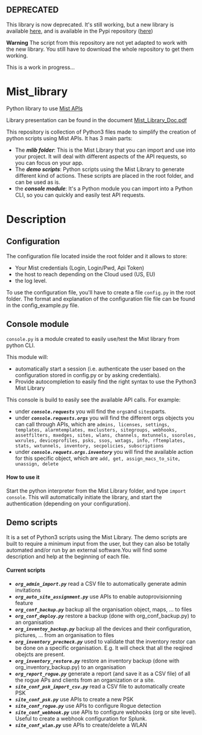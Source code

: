 ## DEPRECATED ##
This library is now deprecated. It's still working, but a new library is available [here](https://github.com/tmunzer/mistsystems), and is available in the Pypi repository ([here](https://pypi.org/project/mistsystems/))

**Warning**
The script from this repository are not yet adapted to work with the new library. You still have to download the whole repository to get them working. 

This is a work in progress...


# Mist_library
 Python library to use [Mist APIs](https://www.mist.com)
 
Library presentation can be found in the document [Mist_Library_Doc.pdf](https://github.com/tmunzer/Mist_library/blob/master/Mist_Library_Doc.pdf?raw=true)

This repository is collection of Python3 files made to simplify the creation of python scripts using Mist APIs.
It has 3 main parts:
- The ***mlib folder***: This is the Mist Library that you can import and use into your project. It will deal with different aspects of the API requests, so you can focus on your app.
- The ***demo scripts***: Python scripts using the Mist Library to generate different kind of actions. These scripts are placed in the root folder, and can be used as is. 
- the ***console module***: It's a Python module you can import into a Python CLI, so you can quickly and easily test API requests.

# Description
## Configuration
The configuration file located inside the root folder and it allows to store:
- Your Mist credentials (Login, Login/Pwd, Api Token)
- the host to reach depending on the Cloud used (US, EU) 
- the log level.

To use the configuration file, you'll have to create a file `config.py` in the root folder.
The format and explanation of the configuration file file can be found in the config_example.py file. 

## Console module 
`console.py` is a module created to easily use/test the Mist library from python CLI.

This module will:
- automatically start a session (i.e. authenticate the user based on the configuration stored in config.py or by asking credentials).
- Provide autocompletion to easily find the right syntax to use the Python3 Mist Library

This console is build to easily see the available API calls. For example:
- under ***`console.requests`*** you will find the `orgs`and `sites`parts.
- under ***`console.requests.orgs`*** you will find the different orgs objects you can call through APIs, which are `admins, licenses, settings, templates, alarmtemplates, mxclusters, sitegroups, webhooks, assetfilters, mxedges, sites, wlans, channels, mxtunnels, ssoroles, wxrules, deviceprofiles, psks, ssos, wxtags, info, rftemplates, stats, wxtunnels, inventory, secpolicies, subscriptions`
- under ***`console.requets.orgs.inventory`*** you will find the available action for this specific object, which are
`add, get, assign_macs_to_site, unassign, delete`

#### How to use it
Start the python interpreter from the Mist Library folder, and type `import console`. This will automatically initiate the library, and start the authentication (depending on your configuration).

## Demo scripts
It is a set of Python3 scripts using the Mist Library. 
The demo scripts are built to require a minimum input from the user, but they can also be totally automated and/or run by an external software.You will find some description and help at the beginning of each file.

#### Current scripts
- ***`org_admin_import.py`***
read a CSV file to automatically generate admin invitations
- ***`org_auto_site_assignment.py`***
use APIs to enable autoprovisionning feature
- ***`org_conf_backup.py`***
backup all the organisation object, maps, ... to files
- ***`org_conf_deploy.py`***
restore a backup (done with org_conf_backup.py) to an organisation
- ***`org_inventoy_backup.py`***
backup all the devices and their configuration, pictures, ... from an organisation to files
- ***`org_inventory_precheck.py`***
used to validate that the inventory restor can be done on a specific organisation. E.g. It will check that all the reqjired obejcts are present.
- ***`org_inventory_restore.py`***
restore an inventory backup (done with org_inventory_backup.py) to an organisation
- ***`org_report_rogue.py`***
generate a report (and save it as a CSV file) of all the rogue APs and clients from an organization or a site.
- ***`site_conf_psk_import_csv.py`***
read a CSV file to automatically create PSK 
- ***`site_conf_psk.py`***
use APIs to create a new PSK
- ***`site_conf_rogue.py`***
use APIs to configure Rogue detection
- ***`site_conf_webhook.py`***
use APIs to configure webhooks (org or site level). Useful to create a webhook configuration for Splunk.
- ***`site_conf_wlan.py`***
use APIs to create/delete a WLAN


